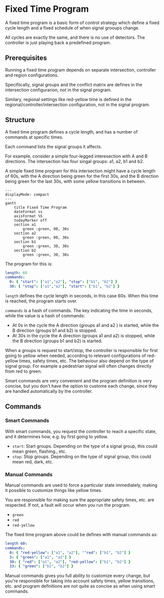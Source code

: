 # Fixed Time Program
A fixed time program is a basic form of control strategy which define a fixed cycle length and a fixed schedule of when signal grooups change.

All cycles are exactly the same, and there is no use of detectors. The controller is just playing back a predefined program.

## Prerequisites
Running a fixed time program depends on separate intersection, controller and region configurations.

Specifiically, signal groups and the conflict matrix are defines in the intersection configurarion, not in the signal program.

Similary, regional settings like red-yellow time is defined in the regional/controller/intersection configuration, not in the signal program.

## Structure
A fixed time program defines a cycle length, and has a number of commands at specific times.

Each command lists the signal groups it affects.

For example, consider a simple four-legged interesection with A and B directions. The intersection has four singal groups: a1, a2, b1 and b2.

A simple fixed time program for this intersection might have a cycle length of 60s, with the A direction being green for the first 30s, and the B direction being green
for the last 30s, with some yellow transitions in between.


```mermaid
---
displayMode: compact
---
gantt
    title Fixed Time Program
    dateFormat ss
    axisFormat %S
    todayMarker off
    section a1
        green :green, 00, 30s
    section a2
        green :green, 00, 30s
    section b1
        green :green, 30, 30s
    section b2
        green :green, 30, 30s
```


The program for this is:

```yaml
length: 60
commands:
  0: { "start": ["a1","a2"], "stop": ["b1", "b2"] }
  30: { "stop": ["a1","a2"], "start": ["b1", "b2"] }
```

`length` defines the cycle length in seconds, in this case 60s. When this time is reached, the program starts over.

`commands` is a hash of commands. The key indicating the time in seconds, while the value is a hash of commands:
- At 0s in the cycle the A direction (groups a1 and a2 ) is started, while the B direction (groups b1 and b2) is stopped.
- At 30s in the cycle the A direction (groups a1 and a2) is stopped, while the B direction (groups b1 and b2) is started.

When a groups is request to start/stop, the controller is responsible for first going to yellow when needed,
according to relevant configurations of red-yellow times, safety times, etc. The behaviour also depend on the type
of signal group. For example a pedestrian signal will often changes directly from red to green.

Smart commands are very convenient and the program definition is very concise, but you don't have the option
to custome each change, since they are handled automatically by the controller.

## Commands
### Smart Commands
With smart commands, you request the controller to reach a specific state, and it determines how, e.g. by first going to yellow.

- `start`: Start groups. Depending on the type of a signal group, this could mean green, flashing., etc.
- `stop`: Stop groups. Depending on the type of signal group, this could mean red, dark, etc.

### Manual Commands
Manual commands are used to force a particular state immediately, making it possible to customize things like yellow times.

You are responsible for making sure the appropriate safety times, etc. are respected. If not, a fault will occur when you run the program.

- `green`
- `red`
- `red-yellow`

The fixed time program above could be defines with manual commands as:

```yaml
length 60:
commands:
  0: { "red-yellow": ["a1", "a2"], ""red": ["b1", "b2"] }
  3: { "green": ["a1", "a2"] }
  30: { "red": ["a1", "a2"], "red-yellow": ["b1", "b2"] }
  33: { "green": ["b1", "b2"] }
```

Manual commands gives you full ability to customize every change, but you're responsible for taking into account safety times, 
yellow transitions, etc. and program definitions are not quite as concise as when using smart commands.

